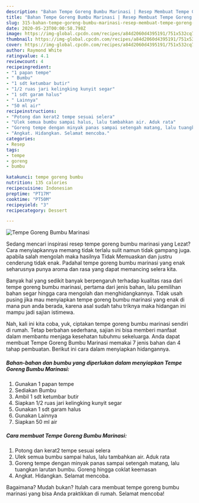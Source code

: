 ```yaml
---
description: "Bahan Tempe Goreng Bumbu Marinasi | Resep Membuat Tempe Goreng Bumbu Marinasi Yang Bikin Ngiler"
title: "Bahan Tempe Goreng Bumbu Marinasi | Resep Membuat Tempe Goreng Bumbu Marinasi Yang Bikin Ngiler"
slug: 315-bahan-tempe-goreng-bumbu-marinasi-resep-membuat-tempe-goreng-bumbu-marinasi-yang-bikin-ngiler
date: 2020-05-23T00:00:58.798Z
image: https://img-global.cpcdn.com/recipes/a84d2060d4395191/751x532cq70/tempe-goreng-bumbu-marinasi-foto-resep-utama.jpg
thumbnail: https://img-global.cpcdn.com/recipes/a84d2060d4395191/751x532cq70/tempe-goreng-bumbu-marinasi-foto-resep-utama.jpg
cover: https://img-global.cpcdn.com/recipes/a84d2060d4395191/751x532cq70/tempe-goreng-bumbu-marinasi-foto-resep-utama.jpg
author: Raymond White
ratingvalue: 4.1
reviewcount: 4
recipeingredient:
- "1 papan tempe"
- " Bumbu"
- "1 sdt ketumbar butir"
- "1/2 ruas jari kelingking kunyit segar"
- "1 sdt garam halus"
- " Lainnya"
- "50 ml air"
recipeinstructions:
- "Potong dan kerat2 tempe sesuai selera"
- "Ulek semua bumbu sampai halus, lalu tambahkan air. Aduk rata"
- "Goreng tempe dengan minyak panas sampai setengah matang, lalu tuangkan larutan bumbu. Goreng hingga coklat keemasan"
- "Angkat. Hidangkan. Selamat mencoba."
categories:
- Resep
tags:
- tempe
- goreng
- bumbu

katakunci: tempe goreng bumbu 
nutrition: 135 calories
recipecuisine: Indonesian
preptime: "PT17M"
cooktime: "PT50M"
recipeyield: "3"
recipecategory: Dessert

---
```



![Tempe Goreng Bumbu Marinasi](https://img-global.cpcdn.com/recipes/a84d2060d4395191/751x532cq70/tempe-goreng-bumbu-marinasi-foto-resep-utama.jpg)

Sedang mencari inspirasi resep tempe goreng bumbu marinasi yang Lezat? Cara menyiapkannya memang tidak terlalu sulit namun tidak gampang juga. apabila salah mengolah maka hasilnya Tidak Memuaskan dan justru cenderung tidak enak. Padahal tempe goreng bumbu marinasi yang enak seharusnya punya aroma dan rasa yang dapat memancing selera kita.



Banyak hal yang sedikit banyak berpengaruh terhadap kualitas rasa dari tempe goreng bumbu marinasi, pertama dari jenis bahan, lalu pemilihan bahan segar hingga cara mengolah dan menghidangkannya. Tidak usah pusing jika mau menyiapkan tempe goreng bumbu marinasi yang enak di mana pun anda berada, karena asal sudah tahu triknya maka hidangan ini mampu jadi sajian istimewa.


Nah, kali ini kita coba, yuk, ciptakan tempe goreng bumbu marinasi sendiri di rumah. Tetap berbahan sederhana, sajian ini bisa memberi manfaat dalam membantu menjaga kesehatan tubuhmu sekeluarga. Anda dapat membuat Tempe Goreng Bumbu Marinasi memakai 7 jenis bahan dan 4 tahap pembuatan. Berikut ini cara dalam menyiapkan hidangannya.

<!--inarticleads1-->

##### Bahan-bahan dan bumbu yang diperlukan dalam menyiapkan Tempe Goreng Bumbu Marinasi:

1. Gunakan 1 papan tempe
1. Sediakan  Bumbu
1. Ambil 1 sdt ketumbar butir
1. Siapkan 1/2 ruas jari kelingking kunyit segar
1. Gunakan 1 sdt garam halus
1. Gunakan  Lainnya
1. Siapkan 50 ml air




<!--inarticleads2-->

##### Cara membuat Tempe Goreng Bumbu Marinasi:

1. Potong dan kerat2 tempe sesuai selera
1. Ulek semua bumbu sampai halus, lalu tambahkan air. Aduk rata
1. Goreng tempe dengan minyak panas sampai setengah matang, lalu tuangkan larutan bumbu. Goreng hingga coklat keemasan
1. Angkat. Hidangkan. Selamat mencoba.




Bagaimana? Mudah bukan? Itulah cara membuat tempe goreng bumbu marinasi yang bisa Anda praktikkan di rumah. Selamat mencoba!
